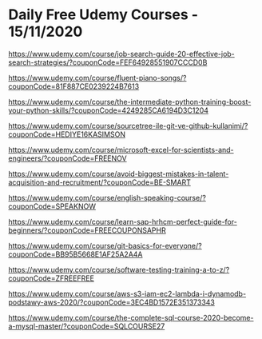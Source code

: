 # Daily Free Udemy Courses - 15/11/2020

https://www.udemy.com/course/job-search-guide-20-effective-job-search-strategies/?couponCode=FEF64928551907CCCD0B
https://www.udemy.com/course/fluent-piano-songs/?couponCode=81F887CE0239224B7613
https://www.udemy.com/course/the-intermediate-python-training-boost-your-python-skills/?couponCode=4249285CA6194D3C1204
https://www.udemy.com/course/sourcetree-ile-git-ve-github-kullanimi/?couponCode=HEDIYE16KASIMSON
https://www.udemy.com/course/microsoft-excel-for-scientists-and-engineers/?couponCode=FREENOV
https://www.udemy.com/course/avoid-biggest-mistakes-in-talent-acquisition-and-recruitment/?couponCode=BE-SMART
https://www.udemy.com/course/english-speaking-course/?couponCode=SPEAKNOW
https://www.udemy.com/course/learn-sap-hrhcm-perfect-guide-for-beginners/?couponCode=FREECOUPONSAPHR
https://www.udemy.com/course/git-basics-for-everyone/?couponCode=BB95B5668E1AF25A2A4A
https://www.udemy.com/course/software-testing-training-a-to-z/?couponCode=ZFREEFREE
https://www.udemy.com/course/aws-s3-iam-ec2-lambda-i-dynamodb-podstawy-aws-2020/?couponCode=3EC4BD1572E351373343
https://www.udemy.com/course/the-complete-sql-course-2020-become-a-mysql-master/?couponCode=SQLCOURSE27
